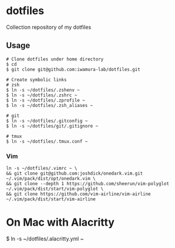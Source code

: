 # dotfiles

Collection repository of my dotfiles

## Usage

```shell
# Clone dotfiles under home directory
$ cd
$ git clone git@github.com:iwamura-lab/dotfiles.git

# Create symbolic links
# zsh
$ ln -s ~/dotfiles/.zshenv ~
$ ln -s ~/dotfiles/.zshrc ~
$ ln -s ~/dotfiles/.zprofile ~
$ ln -s ~/dotfiles/.zsh_aliases ~

# git
$ ln -s ~/dotfiles/.gitconfig ~
$ ln -s ~/dotfiles/git/.gitignore ~

# tmux
$ ln -s ~/dotfiles/.tmux.conf ~
```

### Vim
```
ln -s ~/dotfiles/.vimrc ~ \
&& git clone git@github.com:joshdick/onedark.vim.git ~/.vim/pack/dist/opt/onedark.vim \
&& git clone --depth 1 https://github.com/sheerun/vim-polyglot ~/.vim/pack/dist/start/vim-polyglot \
&& git clone https://github.com/vim-airline/vim-airline ~/.vim/pack/dist/start/vim-airline
```


# On Mac with Alacritty
$ ln -s ~/dotfiles/.alacritty.yml ~
```
